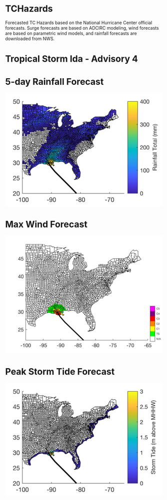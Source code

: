 # TCHazards

Forecasted TC Hazards based on the National Hurricane Center official forecasts. Surge forecasts are based on ADCIRC modeling, wind forecasts are based on parametric wind models, and rainfall forecasts are downloaded from NWS. 

# Tropical Storm Ida - Advisory 4

# 5-day Rainfall Forecast
![Alt text](al092021_4_rain.png?raw=true "Title")

# Max Wind Forecast 
![Alt text](al092021_4_wind.png?raw=true "Title")

# Peak Storm Tide Forecast 
![Alt text](al092021_4_surge.png?raw=true "Title")
